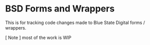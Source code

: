 BSD Forms and Wrappers
============

This is for tracking code changes made to Blue State Digital forms / wrappers.

[ Note ] most of the work is WIP
